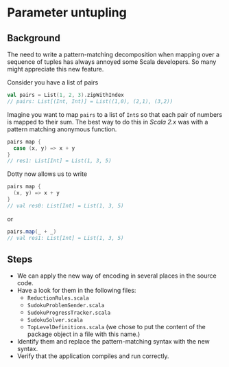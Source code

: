 # Parameter untupling

## Background

The need to write a pattern-matching decomposition when mapping over a sequence 
of tuples has always annoyed some Scala developers. So many might appreciate this 
new feature.

Consider you have a list of pairs

```scala
val pairs = List(1, 2, 3).zipWithIndex
// pairs: List[(Int, Int)] = List((1,0), (2,1), (3,2))
```

Imagine you want to map `pairs` to a list of `Int`s so that each pair of numbers is 
mapped to their sum. The best way to do this in _Scala 2.x_ was with a pattern 
matching anonymous function.

```scala
pairs map {
  case (x, y) => x + y
}
// res1: List[Int] = List(1, 3, 5)
```
Dotty now allows us to write

```scala
pairs map {
  (x, y) => x + y
}
// val res0: List[Int] = List(1, 3, 5)
```
or

```scala
pairs.map(_ + _)
// val res1: List[Int] = List(1, 3, 5)
```

## Steps

- We can apply the new way of encoding in several places in the source code.
- Have a look for them in the following files:
  - `ReductionRules.scala`
  - `SudokuProblemSender.scala`
  - `SudokuProgressTracker.scala`
  - `SudokuSolver.scala`
  - `TopLevelDefinitions.scala` (we chose to put the content of the package
                               object in a file with this name.)
- Identify them and replace the pattern-matching syntax with the new syntax.
- Verify that the application compiles and run correctly.
